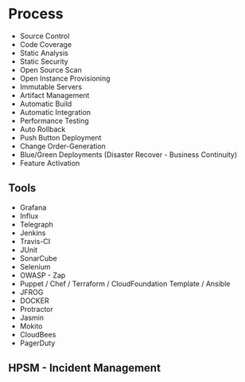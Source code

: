 # Process

- Source Control
- Code Coverage
- Static Analysis
- Static Security
- Open Source Scan
- Open Instance Provisioning
- Immutable Servers
- Artifact Management
- Automatic Build
- Automatic Integration
- Performance Testing
- Auto Rollback
- Push Button Deployment
- Change Order-Generation
- Blue/Green Deployments (Disaster Recover - Business Continuity)
- Feature Activation

## Tools

- Grafana
- Influx
- Telegraph
- Jenkins
- Travis-CI
- JUnit
- SonarCube
- Selenium
- OWASP - Zap
- Puppet / Chef / Terraform / CloudFoundation Template / Ansible
- JFROG
- DOCKER
- Protractor
- Jasmin
- Mokito
- CloudBees
- PagerDuty

## HPSM - Incident Management
